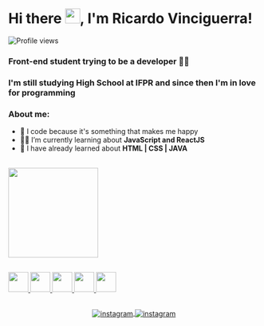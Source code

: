 <h1 align="left">Hi there <img src="https://raw.githubusercontent.com/kaueMarques/kaueMarques/master/hi.gif" width="30px">, I'm Ricardo Vinciguerra!</h1>
<p align="left"> <img src="https://komarev.com/ghpvc/?username=ricardorhv&color=blueviolet" alt="Profile views" /> </p>

### Front-end student trying to be a developer 👨‍💻
### I'm still studying High School at IFPR and since then I'm in love for programming
### About me:
- 🚀 I code because it's something that makes me happy
- ✍🏻 I’m currently learning about **JavaScript and ReactJS**
- 🎒 I have already learned about **HTML | CSS | JAVA**

<br>
<div align="left">
  <a href="https://github.com/ricardorhv">
  <img height="180em" src="https://github-readme-stats.vercel.app/api?username=ricardorhv&show_icons=true&theme=aura&include_all_commits=true&count_private=true"/>
</div>


## 
  <img height="40rem" src="https://cdn.jsdelivr.net/gh/devicons/devicon/icons/html5/html5-original.svg" />
  <img height="40rem" src="https://cdn.jsdelivr.net/gh/devicons/devicon/icons/css3/css3-original.svg" />
  <img height="40rem" src="https://cdn.jsdelivr.net/gh/devicons/devicon/icons/javascript/javascript-original.svg" />
  <img height="40rem" src="https://cdn.jsdelivr.net/gh/devicons/devicon/icons/react/react-original.svg" />
  <img height="40rem" src="https://cdn.jsdelivr.net/gh/devicons/devicon/icons/git/git-original.svg" />

## 
<p align="center">
  <a href="https://instagram.com/ricardorhvv" target="_blank">
    <img align="center" src="https://img.shields.io/badge/Instagram-E4405F?style=for-the-badge&logo=instagram&logoColor=white" alt="instagram"/>
  </a>
  <a href="mailto:ricardorhv.dev@gmail.com" target="_blank">
    <img align="center" src="https://img.shields.io/badge/Gmail-D14836?style=for-the-badge&logo=gmail&logoColor=white" alt="instagram"/>
  </a>
</p>
      
          
          
                  
